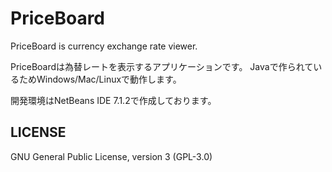 PriceBoard
==========

PriceBoard is currency exchange rate viewer.

PriceBoardは為替レートを表示するアプリケーションです。
Javaで作られているためWindows/Mac/Linuxで動作します。

開発環境はNetBeans IDE 7.1.2で作成しております。

LICENSE
-------

GNU General Public License, version 3 (GPL-3.0)


